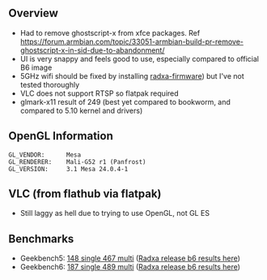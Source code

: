 ## Overview
- Had to remove ghostscript-x from xfce packages. Ref https://forum.armbian.com/topic/33051-armbian-build-pr-remove-ghostscript-x-in-sid-due-to-abandonment/
- UI is very snappy and feels good to use, especially compared to official B6 image
- 5GHz wifi should be fixed by installing [radxa-firmware](https://github.com/radxa-pkg/radxa-firmware/releases/tag/0.2.20)) but I've not tested thoroughly 
- VLC does not support RTSP so flatpak required
- glmark-x11 result of 249 (best yet compared to bookworm, and compared to 5.10 kernel and drivers)

## OpenGL Information
```
GL_VENDOR:      Mesa
GL_RENDERER:    Mali-G52 r1 (Panfrost)
GL_VERSION:     3.1 Mesa 24.0.4-1
```

## VLC (from flathub via flatpak)
- Still laggy as hell due to trying to use OpenGL, not GL ES

## Benchmarks
- Geekbench5: [148 single 467 multi](https://browser.geekbench.com/v5/cpu/22365656) ([Radxa release b6 results here](https://browser.geekbench.com/v5/cpu/22362662))
- Geekbench6: [187 single 489 multi](https://browser.geekbench.com/v6/cpu/5562832) ([Radxa release b6 results here](https://browser.geekbench.com/v6/cpu/5537554))
